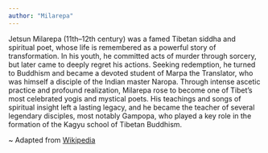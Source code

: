 ```yaml
---
author: "Milarepa"
---
```


Jetsun Milarepa (11th–12th century) was a famed Tibetan siddha and spiritual poet, whose life is remembered as a powerful story of transformation. In his youth, he committed acts of murder through sorcery, but later came to deeply regret his actions. Seeking redemption, he turned to Buddhism and became a devoted student of Marpa the Translator, who was himself a disciple of the Indian master Naropa. Through intense ascetic practice and profound realization, Milarepa rose to become one of Tibet’s most celebrated yogis and mystical poets. His teachings and songs of spiritual insight left a lasting legacy, and he became the teacher of several legendary disciples, most notably Gampopa, who played a key role in the formation of the Kagyu school of Tibetan Buddhism.


~ Adapted from [Wikipedia](https://en.wikipedia.org/wiki/Milarepa)
